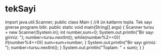 # tekSayi
import java.util.Scanner;
public class Main {
    //4 ün katlarını topla. Tek sayı girerse programı bitir.
    public static void main(String[] args) {
            Scanner tursu = new Scanner(System.in);
            int number,sum=0;
                System.out.println("Bir sayı giriniz: ");
                number=tursu.nextInt();
                while(number%2==0){
                    if(number%4==0){
                        sum=sum+number;
                    }
                    System.out.println("Bir sayı giriniz: ");
                    number=tursu.nextInt();
                }
                System.out.println("Toplam: " + sum);
    }
}
